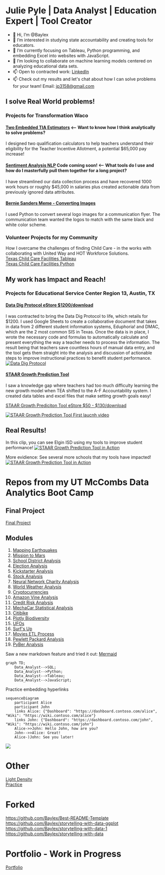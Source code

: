 # Julie Pyle | Data Analyst | Education Expert | Tool Creator

- 👋 Hi, I’m @Baylex
- 👀 I’m interested in studying state accountability and creating tools for educators.
- 🌱 I’m currently focusing on Tableau, Python programming, and embedding Excel into websites with JavaScript.
- 💞️ I’m looking to collaborate on machine learning models centered on analyzing educational data sets.
- 📫 Open to contracted work: [LinkedIn](hwww.linkedin.com/in/juliempyle)   
- 📫 Check out my results and let's chat about how I can solve problems for your team! Email: jp3158@gmail.com
 
## I solve Real World problems!  
### Projects for Transformation Waco  

#### [Two Embedded TIA Estimators](https://github.com/Baylex/TW_Estimators)  <-- Want to know how I think analytically to solve problems? 
I designed two qualification calculators to help teachers understand their eligibility for the Teacher Incentive Allotment, a potential $65,000 pay increase!    

#### [Sentiment Analysis NLP](https://github.com/Baylex/TW_Survey_NLP)  Code coming soon!  <-- What tools do I use and how do I masterfully pull them together for a long project? 
I have streamlined our data collection process and have recovered 1000 work hours or roughly $45,000 in salaries plus created actionable data from previously ignored data attributes.  

#### [Bernie Sanders Meme - Converting Images](https://github.com/Baylex/TW_Bernie_Sanders_Converting_Images)   
I used Python to convert several logo images for a communication flyer.  The communication team wanted the logos to match with the same black and white color scheme.   

### Volunteer Projects for my Community
How I overcame the challenges of finding Child Care - in the works with collaborating with United Way and HOT Workforce Solutions.    
[Texas Child Care Facilities Tableau](https://public.tableau.com/app/profile/julie.pyle2236/viz/TexasChildCareFacilities/Story1)    
[Texas Child Care Facilities Python](https://github.com/Baylex/child_care)    


## My work has Impact and Reach! 
### Projects for Educational Service Center Region 13, Austin, TX

#### [Data Dig Protocol eStore $1200/download](https://store.esc13.net/collections/frontpage/products/data-dig-protocol-tool?variant=39316497727561)
I was contracted to bring the Data Dig Protocol to life, which retails for $1200.  I used Google Sheets to create a collaborative document that takes in data from 2 different student information systems, Eduphoria! and DMAC, which are the  2 most common SIS in Texas.  Once the data is in place, I wrote the necessary code and formulas to automatically calculate and present everything the way a teacher needs to process the information.  The result being that teachers save countless hours of manual data entry, and the tool gets them straight into the analysis and discussion of actionable steps to improve instructional practices to benefit student performance.
[![Data Dig Protocol](https://github.com/Baylex/Excel_Formulas/blob/main/Data_Dig_protocol.PNG)](https://store.esc13.net/collections/frontpage/products/data-dig-protocol-tool?variant=39316497727561)

#### [STAAR Growth Prediction Tool](https://www.youtube.com/watch?v=ofBWVEwAAjI&ab_channel=ESCRegion13)
I saw a knowledge gap where teachers had too much difficulty learning the new growth model when TEA shifted to the A-F Accountability system.  I created data tables and excel files that make setting growth goals easy!  

[STAAR Growth Prediciton Tool eStore $50 - $130/download](https://store.esc13.net/products/staar-growth-predicition-tool-middle-school-bundle-downloadable-pdf?_pos=4&_sid=e7fd7d504&_ss=r&variant=15824492003401)

[![STAAR Growth Prediction Tool First laucnh video](https://github.com/Baylex/Excel_Formulas/blob/main/GPT_image.PNG)](https://www.youtube.com/watch?v=ofBWVEwAAjI&ab_channel=ESCRegion13)

## Real Results! 
In this clip, you can see Elgin ISD using my tools to improve student performance! 
[![STAAR Growth Prediction Tool in Action](https://github.com/Baylex/Excel_Formulas/blob/main/GPT_in_Action.PNG)](https://www.youtube.com/watch?v=dzeFN13yCqA&list=PLJIQbYYe5Zs0CgTsCsSaJYziP6GeU7zgM&index=8&t=1s&ab_channel=ESCRegion13)

More evidience: See several more schools that my tools have impacted! 
[![STAAR Growth Prediction Tool in Action](https://github.com/Baylex/Excel_Formulas/blob/main/Other_ISDs.PNG)](https://www.youtube.com/playlist?list=PLJIQbYYe5Zs0CgTsCsSaJYziP6GeU7zgM)


# Repos from my UT McCombs Data Analytics Boot Camp  

## Final Project  
[Final Project](https://github.com/Baylex/Video_Game_Sales)   

## Modules  
1. [Mapping Earthquakes](https://github.com/Baylex/Mapping_Earthquakes)  
2. [Mission to Mars](https://github.com/Baylex/Mission-to-Mars)    
3. [School District Analysis](https://github.com/Baylex/School_District_Analysis_Challenge)   
4. [Election Analysis](https://github.com/Baylex/Election_Analysis_Challenge)     
5. [Kickstarter Analysis](https://github.com/Baylex/Kickstarter_Analysis_Challenge)    
6. [Stock Analysis](https://github.com/Baylex/Stock_Analysis)  
7. [Neural Network Charity Analysis](https://github.com/Baylex/Neural_Network_Charity_Analysis)   
8. [World Weather Analysis](https://github.com/Baylex/World_Weather_Analysis)   
9. [Cryptocurrencies](https://github.com/Baylex/Cryptocurrencies)   
10. [Amazon Vine Analysis](https://github.com/Baylex/Amazon_Vine_Analysis)   
11. [Credit Risk Analysis](https://github.com/Baylex/Credit_Risk_Analysis)   
12. [MechaCar Statistical Analysis](https://github.com/Baylex/MechaCar_Statistical_Analysis)  
13. [Citibike](https://github.com/Baylex/Citibike)   
14. [Plotly Biodiversity](https://github.com/Baylex/Plotly_Biodiversity)   
15. [UFOs](https://github.com/Baylex/UFOs)   
16. [Surf's Up](https://github.com/Baylex/surfs_up)  
17. [Movies ETL Process](https://github.com/Baylex/Movies-ETL)   
18. [Pewlett Packard Analysis](https://github.com/Baylex/Pewlett_Hackard_Analysis)    
19. [PyBer Analysis](https://github.com/Baylex/PyBer_Analysis)   


Saw a new markdown feature and tried it out: [Mermaid](https://github.blog/2022-02-14-include-diagrams-markdown-files-mermaid/)
```mermaid
graph TD;
    Data_Analyst-->SQL;
    Data_Analyst-->Python;
    Data_Analyst-->Tableau;
    Data_Analyst-->JavaScript;
```

Practice embedding hyperlinks
```mermaid
sequenceDiagram
    participant Alice
    participant John
    links Alice: {"Dashboard": "https://dashboard.contoso.com/alice", "Wiki": "https://wiki.contoso.com/alice"}
    links John: {"Dashboard": "https://dashboard.contoso.com/john", "Wiki": "https://wiki.contoso.com/john"}
    Alice->>John: Hello John, how are you?
    John-->>Alice: Great!
    Alice-)John: See you later!
```
[![](https://mermaid.ink/img/pako:eNqVkTFPwzAQhf-KuQ0pJbuHIqQiEGsHFi-HfSWmjh3ss6oqyn_HiVOpCAbwYunpe_eefSPoYAgkJPrM5DXtLL5H7JUX5QwY2Wo7oGfx4Kymn_JL6HxVnfXHVDEpRgU7TN1bwGgUSKGgYx6SbFtzke908BxSKHff4jIdmgK-2qP9bjkV5Td6ug6ei_w_92Ou_9fYCq-py0M3223NfSbnwtKhEV04CYwkziHfV3bWN4VdP-cpEvLN9ZjbOmVPi0s4ZIoFgAZ6ij1aUzY0zgYF3FFPtaihA2bHCpSfCpoHU3yPxnKIIA_oEjWAmcP-7DVIjpku0LrllZq-ABufrvU)](https://mermaid-js.github.io/mermaid-live-editor/edit/#pako:eNqVkTFPwzAQhf-KuQ0pJbuHIqQiEGsHFi-HfSWmjh3ss6oqyn_HiVOpCAbwYunpe_eefSPoYAgkJPrM5DXtLL5H7JUX5QwY2Wo7oGfx4Kymn_JL6HxVnfXHVDEpRgU7TN1bwGgUSKGgYx6SbFtzke908BxSKHff4jIdmgK-2qP9bjkV5Td6ug6ei_w_92Ou_9fYCq-py0M3223NfSbnwtKhEV04CYwkziHfV3bWN4VdP-cpEvLN9ZjbOmVPi0s4ZIoFgAZ6ij1aUzY0zgYF3FFPtaihA2bHCpSfCpoHU3yPxnKIIA_oEjWAmcP-7DVIjpku0LrllZq-ABufrvU)

# Other  
[Light Density](https://github.com/Baylex/Light_Density)  
[Practice](https://github.com/Baylex/Pages_practice)

# Forked
https://github.com/Baylex/Best-README-Template   
https://github.com/Baylex/storytelling-with-data-ggplot   
https://github.com/Baylex/storytelling-with-data-1   
https://github.com/Baylex/storytelling-with-data   

# Portfolio - Work in Progress   
[Portfolio](https://github.com/Baylex/Portfolio)
